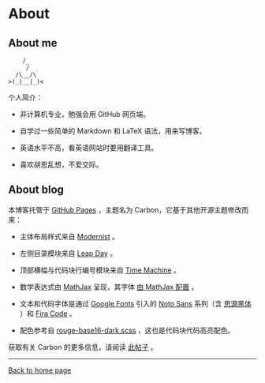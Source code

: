 # About

## About me

```
    /_
     /
  /\__/\
>(_|__|_)<
```

个人简介：

- 非计算机专业，勉强会用 GitHub 网页端。

- 自学过一些简单的 Markdown 和 LaTeX 语法，用来写博客。

- 英语水平不高，看英语网站时要用翻译工具。

- 喜欢胡思乱想，不爱交际。

## About blog

本博客托管于 [GitHub Pages](https://docs.github.com/en/pages) ，主题名为 Carbon，它基于其他开源主题修改而来：

- 主体布局样式来自 [Modernist](https://github.com/pages-themes/modernist) 。

- 左侧目录模块来自 [Leap Day](https://github.com/pages-themes/leap-day) 。

- 顶部横幅与代码块行编号模块来自 [Time Machine](https://github.com/pages-themes/time-machine) 。

- 数学表达式由 [MathJax](https://docs.mathjax.org/en/latest/index.html) 呈现，其字体 [由 MathJax 配置](https://docs.mathjax.org/en/latest/output/fonts.html) 。

- 文本和代码字体是通过 [Google Fonts](https://github.com/google/fonts) 引入的 [Noto Sans](https://github.com/notofonts/noto-docs) 系列（含 [思源黑体](https://github.com/adobe-fonts/source-han-sans) ）和 [Fira Code](https://github.com/tonsky/FiraCode) 。

- 配色参考自 [rouge-base16-dark.scss](https://github.com/pages-themes/modernist/blob/master/_sass/rouge-base16-dark.scss) ，这也是代码块代码高亮配色。

获取有关 Carbon 的更多信息，请阅读 [此帖子]() 。

---

[Back to home page]()
